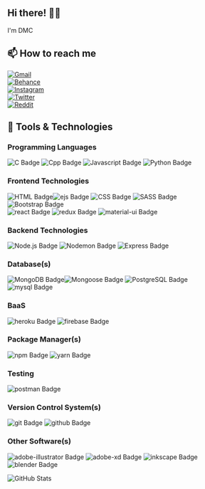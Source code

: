 ## Hi there! 👋🏻

I'm DMC

## 📫 How to reach me

[![Gmail](https://img.shields.io/badge/chavdadhruv0505@gmail.com-3b3b3b?style=social&logo=gmail)](mailto:chavdadhruv0505@gmail.com)  
[![Behance](https://img.shields.io/badge/dhruvchavda2712-3b3b3b?style=social&logo=behance)](https://www.behance.net/dhruvchavda2712)  
[![Instagram](https://img.shields.io/badge/d.m.c_2712-3b3b3b?style=social&logo=instagram)](https://www.instagram.com/d.m.c_2712/)  
[![Twitter](https://img.shields.io/badge/dmc2712-3b3b3b?style=social&logo=twitter)](https://twitter.com/DhruvChavda2712)  
[![Reddit](https://img.shields.io/badge/DMC2712-3b3b3b?style=social&logo=reddit)](https://www.reddit.com/user/pure_geek)

## 🔧 Tools & Technologies

### Programming Languages

![C Badge](https://img.shields.io/badge/-C-A8B9CC?style=for-the-badge&labelColor=black&logo=C&logoColor=A8B9CC) ![Cpp Badge](https://img.shields.io/badge/-c%2B%2B-00599C?style=for-the-badge&labelColor=black&logo=c%2B%2B&logoColor=00599C) ![Javascript Badge](https://img.shields.io/badge/-Javascript-f7df1e?style=for-the-badge&labelColor=black&logo=javascript&logoColor=F7DF1E) ![Python Badge](https://img.shields.io/badge/-Python-3776AB?style=for-the-badge&labelColor=black&logo=python&logoColor=3776AB)

### Frontend Technologies

![HTML Badge](https://img.shields.io/badge/-HTML5-E34F26?style=for-the-badge&labelColor=black&logo=html5&logoColor=E34F26)![ejs Badge](https://img.shields.io/badge/-ejs-b4ca65?style=for-the-badge) ![CSS Badge](https://img.shields.io/badge/-CSS3-1572B6?style=for-the-badge&labelColor=black&logo=css3&logoColor=1572B6) ![SASS Badge](https://img.shields.io/badge/-SASS-CC6699?style=for-the-badge&labelColor=black&logo=SASS&logoColor=CC6699) ![Bootstrap Badge](https://img.shields.io/badge/-Bootstrap-7952B3?style=for-the-badge&labelColor=black&logo=Bootstrap&logoColor=7952B3)  
![react Badge](https://img.shields.io/badge/-react-61DAFB?style=for-the-badge&labelColor=black&logo=react&logoColor=61DAFB) ![redux Badge](https://img.shields.io/badge/-redux-764ABC?style=for-the-badge&labelColor=e7e7e7&logo=redux&logoColor=764ABC) ![material-ui Badge](https://img.shields.io/badge/-material--ui-0081CB?style=for-the-badge&labelColor=black&logo=material-ui&logoColor=0081CB)

### Backend Technologies

![Node.js Badge](https://img.shields.io/badge/-Node.js-339933?style=for-the-badge&labelColor=black&logo=Node.js&logoColor=339933) ![Nodemon Badge](https://img.shields.io/badge/-Nodemon-76D04B?style=for-the-badge&labelColor=black&logo=Nodemon&logoColor=76D04B) ![Express Badge](https://img.shields.io/badge/-Express-e7e7e7?style=for-the-badge&labelColor=black&logo=Express&logoColor=e7e7e7)

### Database(s)

![MongoDB Badge](https://img.shields.io/badge/-MongoDB-47A248?style=for-the-badge&labelColor=black&logo=MongoDB&logoColor=47A248)![Mongoose Badge](https://img.shields.io/badge/-Mongoose-800000?style=for-the-badge) ![PostgreSQL Badge](https://img.shields.io/badge/-PostgreSQL-336791?style=for-the-badge&labelColor=e7e7e7&logo=PostgreSQL&logoColor=336791) ![mysql Badge](https://img.shields.io/badge/-mysql-4479A1?style=for-the-badge&labelColor=e7e7e7&logo=mysql&logoColor=4479A1)

### BaaS

![heroku Badge](https://img.shields.io/badge/-heroku-430098?style=for-the-badge&labelColor=e7e7e7&logo=heroku&logoColor=430098) ![firebase Badge](https://img.shields.io/badge/-firebase-FFCA28?style=for-the-badge&labelColor=000000&logo=firebase&logoColor=FFCA28)

### Package Manager(s)

![npm Badge](https://img.shields.io/badge/-npm-CB3837?style=for-the-badge&labelColor=black&logo=npm&logoColor=CB3837) ![yarn Badge](https://img.shields.io/badge/-yarn-2C8EBB?style=for-the-badge&labelColor=black&logo=yarn&logoColor=2C8EBB)

### Testing

![postman Badge](https://img.shields.io/badge/-postman-FF6C37?style=for-the-badge&labelColor=black&logo=postman&logoColor=FF6C37)

### Version Control System(s)

![git Badge](https://img.shields.io/badge/-git-F05032?style=for-the-badge&labelColor=black&logo=git&logoColor=F05032) ![github Badge](https://img.shields.io/badge/-github-181717?style=for-the-badge&labelColor=e7e7e7&logo=github&logoColor=181717)

### Other Software(s)

![adobe-illustrator Badge](https://img.shields.io/badge/-AI-FF9A00?style=for-the-badge&labelColor=black&logo=adobe-illustrator&logoColor=FF9A00) ![adobe-xd Badge](https://img.shields.io/badge/-xd-FF61F6?style=for-the-badge&labelColor=black&logo=adobe-xd&logoColor=FF61F6) ![inkscape Badge](https://img.shields.io/badge/-inkscape-000000?style=for-the-badge&labelColor=e7e7e7&logo=inkscape&logoColor=000000) ![blender Badge](https://img.shields.io/badge/-blender-F5792A?style=for-the-badge&labelColor=black&logo=blender&logoColor=F5792A)

<!--Software to include shotcut, ejs-->

![GitHub Stats](https://github-readme-stats.vercel.app/api?username=dhruvchavda&show_icons=true&title_color=007396&icon_color=007396&text_color=e7e7e7&bg_color=050915&border_color=007396&border_radius=10px&count_private=true&locale=en)

<!--
**DhruvChavda/DhruvChavda** is a ✨ _special_ ✨ repository because its `README.md` (this file) appears on your GitHub profile.

Here are some ideas to get you started:

- 🔭 I’m currently working on ...
- 🌱 I’m currently learning ...
- 👯 I’m looking to collaborate on ...
- 🤔 I’m looking for help with ...
- 💬 Ask me about ...
- 📫 How to reach me: ...
- 😄 Pronouns: ...
- ⚡ Fun fact: ...
-->
